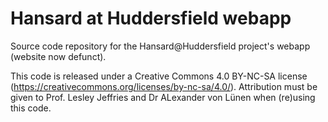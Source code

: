 # Hansard at Huddersfield webapp
Source code repository for the Hansard@Huddersfield project's webapp (website now defunct).

This code is released under a Creative Commons 4.0 BY-NC-SA license (https://creativecommons.org/licenses/by-nc-sa/4.0/). Attribution must be given to Prof. Lesley Jeffries and Dr ALexander von Lünen when (re)using this code.

